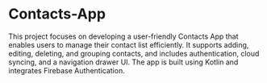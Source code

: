 # Contacts-App
This project focuses on developing a user-friendly Contacts App that enables users to manage their contact  list efficiently. It supports adding, editing, deleting, and grouping contacts, and includes authentication,  cloud syncing, and a navigation drawer UI. The app is built using Kotlin and integrates Firebase  Authentication.
